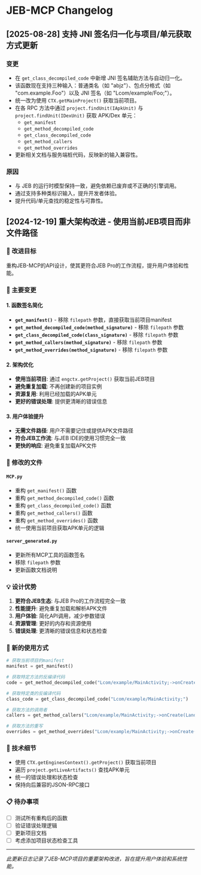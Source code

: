 # JEB-MCP Changelog

## [2025-08-28] 支持 JNI 签名归一化与项目/单元获取方式更新

### 变更
- 在 `get_class_decompiled_code` 中新增 JNI 签名辅助方法与自动归一化。
- 该函数现在支持三种输入：普通类名（如 "abjz"）、包点分格式（如 "com.example.Foo"）以及 JNI 签名（如 "Lcom/example/Foo;"）。
- 统一改为使用 `CTX.getMainProject()` 获取当前项目。
- 在各 RPC 方法中通过 `project.findUnit(IApkUnit)` 与 `project.findUnit(IDexUnit)` 获取 APK/Dex 单元：
  - `get_manifest`
  - `get_method_decompiled_code`
  - `get_class_decompiled_code`
  - `get_method_callers`
  - `get_method_overrides`
- 更新相关文档与服务端桩代码，反映新的输入兼容性。

### 原因
- 与 JEB 的运行时模型保持一致，避免依赖已废弃或不正确的引擎调用。
- 通过支持多种类标识输入，提升开发者体验。
- 提升代码/单元查找的稳定性与可靠性。


## [2024-12-19] 重大架构改进 - 使用当前JEB项目而非文件路径

### 🎯 改进目标
重构JEB-MCP的API设计，使其更符合JEB Pro的工作流程，提升用户体验和性能。

### 🔄 主要变更

#### 1. 函数签名简化
- **`get_manifest()`** - 移除 `filepath` 参数，直接获取当前项目manifest
- **`get_method_decompiled_code(method_signature)`** - 移除 `filepath` 参数
- **`get_class_decompiled_code(class_signature)`** - 移除 `filepath` 参数  
- **`get_method_callers(method_signature)`** - 移除 `filepath` 参数
- **`get_method_overrides(method_signature)`** - 移除 `filepath` 参数

#### 2. 架构优化
- **使用当前项目**: 通过 `engctx.getProject()` 获取当前JEB项目
- **避免重复加载**: 不再创建新的项目实例
- **资源复用**: 利用已经加载的APK单元
- **更好的错误处理**: 提供更清晰的错误信息

#### 3. 用户体验提升
- **无需文件路径**: 用户不需要记住或提供APK文件路径
- **符合JEB工作流**: 与JEB IDE的使用习惯完全一致
- **更快的响应**: 避免重复加载APK文件

### 📝 修改的文件

#### `MCP.py`
- 重构 `get_manifest()` 函数
- 重构 `get_method_decompiled_code()` 函数
- 重构 `get_class_decompiled_code()` 函数
- 重构 `get_method_callers()` 函数
- 重构 `get_method_overrides()` 函数
- 统一使用当前项目获取APK单元的逻辑

#### `server_generated.py`
- 更新所有MCP工具的函数签名
- 移除 `filepath` 参数
- 更新函数文档说明

### 💡 设计优势

1. **更符合JEB生态**: 与JEB Pro的工作流程完全一致
2. **性能提升**: 避免重复加载和解析APK文件
3. **用户体验**: 简化API调用，减少参数错误
4. **资源管理**: 更好的内存和资源使用
5. **错误处理**: 更清晰的错误信息和状态检查

### 🚀 新的使用方式

```python
# 获取当前项目的manifest
manifest = get_manifest()

# 获取特定方法的反编译代码
code = get_method_decompiled_code("Lcom/example/MainActivity;->onCreate(Landroid/os/Bundle;)V")

# 获取特定类的反编译代码
class_code = get_class_decompiled_code("Lcom/example/MainActivity;")

# 获取方法的调用者
callers = get_method_callers("Lcom/example/MainActivity;->onCreate(Landroid/os/Bundle;)V")

# 获取方法的重写
overrides = get_method_overrides("Lcom/example/MainActivity;->onCreate(Landroid/os/Bundle;)V")
```

### 🔧 技术细节

- 使用 `CTX.getEnginesContext().getProject()` 获取当前项目
- 遍历 `project.getLiveArtifacts()` 查找APK单元
- 统一的错误处理和状态检查
- 保持向后兼容的JSON-RPC接口

### 📋 待办事项

- [ ] 测试所有重构后的函数
- [ ] 验证错误处理逻辑
- [ ] 更新项目文档
- [ ] 考虑添加项目状态检查工具

---

*此更新日志记录了JEB-MCP项目的重要架构改进，旨在提升用户体验和系统性能。*
